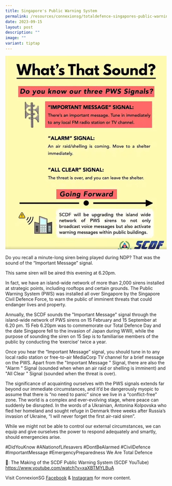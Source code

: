 ```yaml
---
title: Singapore's Public Warning System
permalink: /resources/connexionsg/totaldefence-singapores-public-warning-system/
date: 2023-09-15
layout: post
description: ""
image: ""
variant: tiptap
---
```

![](/images/connexionsg/2023/scdf%20impt%20msg.jpg)

Do you recall a minute-long siren being played during NDP? That was the sound of the “Important Message” signal. 

This same siren will be aired this evening at 6.20pm. 

In fact, we have an island-wide network of more than 2,000 sirens installed at strategic points, including rooftops and certain grounds. The Public Warning System (PWS) was installed all over Singapore by the Singapore Civil Defence Force, to warn the public of imminent threats that could endanger lives and property. 

Annually, the SCDF sounds the "Important Message" signal through the island-wide network of PWS sirens on 15 February and 15 September at 6.20 pm. 15 Feb 6.20pm was to commemorate our Total Defence Day and the date Singapore fell to the invasion of Japan during WWII, while the purpose of sounding the siren on 15 Sep is to familiarise members of the public by conducting the ‘exercise’ twice a year.

Once you hear the “Important Message” signal, you should tune in to any local radio station or free-to-air MediaCorp TV channel for a brief message on the PWS. Apart from the "Important Message " Signal, there are also the "Alarm " Signal (sounded when when an air raid or shelling is imminent) and "All Clear " Signal (sounded when the threat is over).

The significance of acquainting ourselves with the PWS signals extends far beyond our immediate circumstances, and it’d be dangerously myopic to assume that there is “no need to panic” since we live in a “conflict-free” zone. The world is a complex and ever-evolving stage, where peace can suddenly be disrupted. In the words of a Ukrainian, Antonina Kolpovska who fled her homeland and sought refuge in Denmark three weeks after Russia’s invasion of Ukraine, “I will never forget the first air-raid siren”. 

While we might not be able to control our external circumstances, we can equip and give ourselves the power to respond adequately and smartly, should emergencies arise.

#DidYouKnow #ANationofLifesavers #DontBeAlarmed #CivilDefence #ImportantMessage #EmergencyPreparedness We Are Total Defence

🎥: The Making of the SCDF Public Warning System (SCDF YouTube)
https://www.youtube.com/watch?v=xaXBTMYLBuA

Visit ConnexionSG <a target="_blank" href="https://www.facebook.com/ConnexionSG">Facebook</a> &amp; <a target="_blank" href="https://www.instagram.com/connexionsg/">Instagram</a> for more content.